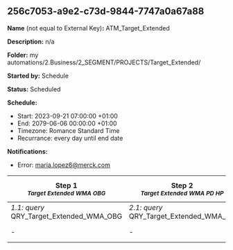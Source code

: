 ## 256c7053-a9e2-c73d-9844-7747a0a67a88

**Name** (not equal to External Key)**:** ATM_Target_Extended

**Description:** n/a

**Folder:** my automations/2.Business/2_SEGMENT/PROJECTS/Target_Extended/

**Started by:** Schedule

**Status:** Scheduled

**Schedule:**

* Start: 2023-09-21 07:00:00 +01:00
* End: 2079-06-06 00:00:00 +01:00
* Timezone: Romance Standard Time
* Recurrance: every day until end date

**Notifications:**

* Error: maria.lopez6@merck.com

| Step 1<br>_<small>Target Extended WMA OBG</small>_ | Step 2<br>_<small>Target Extended WMA PD HP</small>_ | Step 3<br>_<small>Target Extended WMA otras audiencias</small>_ | Step 4<br>_<small>Target Extended WMA todas audiencias</small>_ | Step 5<br>_<small>Target Extended AN - Anestesia</small>_ | Step 6<br>_<small>Target Extended AP - Atención Primaria</small>_ | Step 7<br>_<small>-</small>_ |
| --- | --- | --- | --- | --- | --- | --- |
| _1.1: query_<br>QRY_Target_Extended_WMA_OBG | _2.1: query_<br>QRY_Target_Extended_WMA_PD | _3.1: query_<br>QRY_Target_Extended_WMA_others | _4.1: query_<br>QRY_Target_Extended_WMA_ALL | _5.1: query_<br>QRY_TargetExtended_AN | _6.1: query_<br>QRY_TargetExtended_AP | _7.1: query_<br>QRY_TargetExtendend_INM |
| - | - | - | - | - | _6.2: query_<br>QRY_MTE_AP_FFVVs | - |
